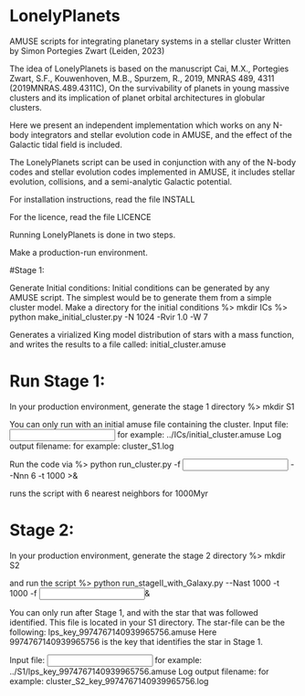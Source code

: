 # LonelyPlanets
AMUSE scripts for integrating planetary systems in a stellar cluster
Written by Simon Portegies Zwart (Leiden, 2023)

The idea of LonelyPlanets is based on the manuscript Cai, M.X.,
Portegies Zwart, S.F., Kouwenhoven, M.B., Spurzem, R., 2019, MNRAS
489, 4311 (2019MNRAS.489.4311C), On the survivability of planets in
young massive clusters and its implication of planet orbital
architectures in globular clusters.

Here we present an independent implementation which works on any
N-body integrators and stellar evolution code in AMUSE, and the effect
of the Galactic tidal field is included.

The LonelyPlanets script can be used in conjunction with any of the
N-body codes and stellar evolution codes implemented in AMUSE, it
includes stellar evolution, collisions, and a semi-analytic Galactic
potential.

For installation instructions, read the file INSTALL

For the licence, read the file LICENCE

Running LonelyPlanets is done in two steps.

Make a production-run environment.

#Stage 1:

Generate Initial conditions:
Initial conditions can be generated by any AMUSE script.  The simplest
would be to generate them from a simple cluster model.
Make a directory for the initial conditions
  %> mkdir ICs
  %> python make_initial_cluster.py -N 1024 -Rvir 1.0 -W 7

Generates a virialized King model distribution of stars with a mass
function, and writes the results to a file called: initial_cluster.amuse


# Run Stage 1:
In your production environment, generate the stage 1 directory
  %> mkdir S1

You can only run with an initial amuse file containing the cluster.
Input file: <input snapshot amuse file>
for example: ../ICs/initial_cluster.amuse
Log output filename: <log-outputfilename>
for example: cluster_S1.log

Run the code via
  %> python <LonelyPlanets source directory>run_cluster.py -f <input snapshot amuse file>  --Nnn 6 -t 1000 >& <log-outputfilename>

runs the script with 6 nearest neighbors for 1000Myr

# Stage 2:

In your production environment, generate the stage 2 directory
  %> mkdir S2

and run the script
  %> python <LonelyPlanets source directory>run_stageII_with_Galaxy.py --Nast 1000 -t 1000 -f <input S1 file>& <log-outputfilename>

You can only run after Stage 1, and with the star that was followed
identified. This file is located in your S1 directory.  The 
star-file can be the following:
lps_key_9974767140939965756.amuse
Here 9974767140939965756 is the key that identifies the star in Stage 1.

Input file: <input S1 file>
for example: ../S1/lps_key_9974767140939965756.amuse
Log output filename: <log-outputfilename>
for example: cluster_S2_key_9974767140939965756.log


